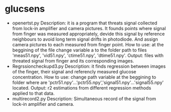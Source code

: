 # glucsens
- openertst.py 
Description: it is a program that threats signal collected from lock-in amplifier and camera pictures. 
It founds points where signal from finger was measured appropriately, devide this signal by reference neighbours to avoid long term signal drifts in photodiode.
And assign camera pictures to each measured from finger point.
How to use: at the beggining of the file change variable a to the folder path to files 'meas51.npy', 'vid51.npy', 'ctime51.npy', 'dtime51.npy'.
Output: files with threated signal from finger and its corresponding images.
- Regrssioncheckupd3.py
Description: it finds regression between images of the finger, their signal and referencly measured glucose concentration.
How to use: change path variable at the beggining to folder where are 'pctr51.npy'...'pctr55.npy','signal51.npy'...'signal55.npy' located.
Output: r2 estimations from different regression methods applied to that data.
- multirecord2.py
Description: Simultaneous record of the signal from lock-in amplifier and camera.
